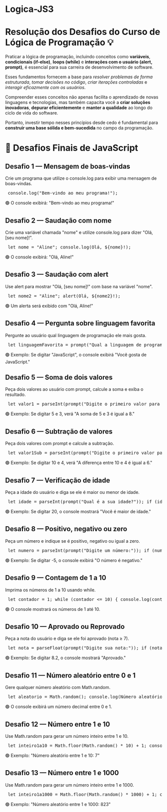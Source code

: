 # Logica-JS3

# <body>
  <h1>Resolução dos Desafios do Curso de Lógica de Programação 💡</h1>

  <p>Praticar a lógica de programação, incluindo conceitos como <strong>variáveis</strong>, <strong>condicionais (if-else)</strong>, <strong>loops (while)</strong> e <strong>interações com o usuário (alert, prompt)</strong>, é essencial para sua carreira de desenvolvimento de software.</p>
  <p>Esses fundamentos fornecem a base para <em>resolver problemas de forma estruturada</em>, <em>tomar decisões no código</em>, <em>criar iterações controladas</em> e <em>interagir eficazmente com os usuários</em>.</p>
  <p>Compreender esses conceitos não apenas facilita o aprendizado de novas linguagens e tecnologias, mas também capacita você a <strong>criar soluções inovadoras</strong>, <strong>depurar eficientemente</strong> e <strong>manter a qualidade</strong> ao longo do ciclo de vida do software.</p>
  <p>Portanto, investir tempo nesses princípios desde cedo é fundamental para <strong>construir uma base sólida e bem-sucedida</strong> no campo da programação.</p>


<body>

<h1>🚀 Desafios Finais de JavaScript</h1>

<div class="desafio"> <h2>Desafio 1 — Mensagem de boas-vindas</h2> <div class="enunciado">Crie um programa que utilize o console.log para exibir uma mensagem de boas-vindas.</div> <pre> console.log("Bem-vindo ao meu programa!"); </pre> <div class="resposta">🟢 O console exibirá: "Bem-vindo ao meu programa!"</div> </div>

<div class="desafio"> <h2>Desafio 2 — Saudação com nome</h2> <div class="enunciado">Crie uma variável chamada "nome" e utilize console.log para dizer "Olá, [seu nome]!".</div> <pre> let nome = "Aline"; console.log(Olá, ${nome}!); </pre> <div class="resposta">🟢 O console exibirá: "Olá, Aline!"</div> </div>

<div class="desafio"> <h2>Desafio 3 — Saudação com alert</h2> <div class="enunciado">Use alert para mostrar "Olá, [seu nome]!" com base na variável "nome".</div> <pre> let nome2 = "Aline"; alert(Olá, ${nome2}!); </pre> <div class="resposta">🟢 Um alerta será exibido com "Olá, Aline!"</div> </div>

<div class="desafio"> <h2>Desafio 4 — Pergunta sobre linguagem favorita</h2> <div class="enunciado">Pergunte ao usuário qual linguagem de programação ele mais gosta.</div> <pre> let linguagemFavorita = prompt("Qual a linguagem de programação que você mais gosta?"); console.log(Você gosta de ${linguagemFavorita}.); </pre> <div class="resposta">🟢 Exemplo: Se digitar "JavaScript", o console exibirá "Você gosta de JavaScript."</div> </div>

<div class="desafio"> <h2>Desafio 5 — Soma de dois valores</h2> <div class="enunciado">Peça dois valores ao usuário com prompt, calcule a soma e exiba o resultado.</div> <pre> let valor1 = parseInt(prompt("Digite o primeiro valor para soma:")); let valor2 = parseInt(prompt("Digite o segundo valor para soma:")); let resultadoSoma = valor1 + valor2; console.log(A soma de ${valor1} e ${valor2} é igual a ${resultadoSoma}.); </pre> <div class="resposta">🟢 Exemplo: Se digitar 5 e 3, verá "A soma de 5 e 3 é igual a 8."</div> </div>

<div class="desafio"> <h2>Desafio 6 — Subtração de valores</h2> <div class="enunciado">Peça dois valores com prompt e calcule a subtração.</div> <pre> let valor1Sub = parseInt(prompt("Digite o primeiro valor para subtração:")); let valor2Sub = parseInt(prompt("Digite o segundo valor para subtração:")); let resultadoSubtracao = valor1Sub - valor2Sub; console.log(A diferença entre ${valor1Sub} e ${valor2Sub} é igual a ${resultadoSubtracao}.); </pre> <div class="resposta">🟢 Exemplo: Se digitar 10 e 4, verá "A diferença entre 10 e 4 é igual a 6."</div> </div>

<div class="desafio"> <h2>Desafio 7 — Verificação de idade</h2> <div class="enunciado">Peça a idade do usuário e diga se ele é maior ou menor de idade.</div> <pre> let idade = parseInt(prompt("Qual é a sua idade?")); if (idade >= 18) { console.log("Você é maior de idade."); } else { console.log("Você é menor de idade."); } </pre> <div class="resposta">🟢 Exemplo: Se digitar 20, o console mostrará "Você é maior de idade."</div> </div>

<div class="desafio"> <h2>Desafio 8 — Positivo, negativo ou zero</h2> <div class="enunciado">Peça um número e indique se é positivo, negativo ou igual a zero.</div> <pre> let numero = parseInt(prompt("Digite um número:")); if (numero > 0) { console.log("O número é positivo."); } else if (numero < 0) { console.log("O número é negativo."); } else { console.log("O número é zero."); } </pre> <div class="resposta">🟢 Exemplo: Se digitar -5, o console exibirá "O número é negativo."</div> </div>

<div class="desafio"> <h2>Desafio 9 — Contagem de 1 a 10</h2> <div class="enunciado">Imprima os números de 1 a 10 usando while.</div> <pre> let contador = 1; while (contador <= 10) { console.log(contador); contador++; } </pre> <div class="resposta">🟢 O console mostrará os números de 1 até 10.</div> </div>

<div class="desafio"> <h2>Desafio 10 — Aprovado ou Reprovado</h2> <div class="enunciado">Peça a nota do usuário e diga se ele foi aprovado (nota ≥ 7).</div> <pre> let nota = parseFloat(prompt("Digite sua nota:")); if (nota >= 7) { console.log("Aprovado"); } else { console.log("Reprovado"); } </pre> <div class="resposta">🟢 Exemplo: Se digitar 8.2, o console mostrará "Aprovado."</div> </div>

<div class="desafio"> <h2>Desafio 11 — Número aleatório entre 0 e 1</h2> <div class="enunciado">Gere qualquer número aleatório com Math.random.</div> <pre> let aleatorio = Math.random(); console.log(Número aleatório entre 0 e 1: ${aleatorio}); </pre> <div class="resposta">🟢 O console exibirá um número decimal entre 0 e 1.</div> </div>

<div class="desafio"> <h2>Desafio 12 — Número entre 1 e 10</h2> <div class="enunciado">Use Math.random para gerar um número inteiro entre 1 e 10.</div> <pre> let inteiro1a10 = Math.floor(Math.random() * 10) + 1; console.log(Número aleatório entre 1 e 10: ${inteiro1a10}); </pre> <div class="resposta">🟢 Exemplo: "Número aleatório entre 1 e 10: 7"</div> </div>

<div class="desafio"> <h2>Desafio 13 — Número entre 1 e 1000</h2> <div class="enunciado">Use Math.random para gerar um número inteiro entre 1 e 1000.</div> <pre> let inteiro1a1000 = Math.floor(Math.random() * 1000) + 1; console.log(Número aleatório entre 1 e 1000: ${inteiro1a1000}); </pre> <div class="resposta">🟢 Exemplo: "Número aleatório entre 1 e 1000: 823"</div> </div>

</body>
